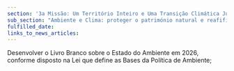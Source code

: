 ```yaml
---
section: '3a Missão: Um Território Inteiro e Uma Transição Climática Justa'
sub_section: "Ambiente e Clima: proteger o património natural e reafifirmar a liderança na redução de emissões"
fulfilled_date:
links_to_news_articles:
---
```


Desenvolver o Livro Branco sobre o Estado do Ambiente em 2026, conforme disposto na Lei que define as Bases da Política de Ambiente;